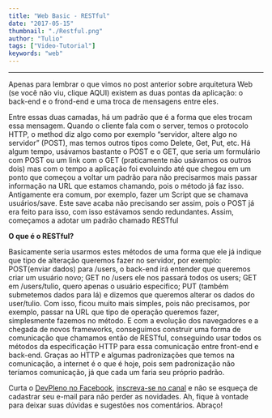 ```yaml
---
title: "Web Basic - RESTful"
date: "2017-05-15"
thumbnail: "./Restful.png"
author: "Tulio"
tags: ["Video-Tutorial"]
keywords: "web"
---
```


---
Apenas para lembrar o que vimos no post anterior sobre arquitetura Web (se você não viu, clique AQUI) existem as duas pontas da aplicação: o back-end e o frond-end e uma troca de mensagens entre eles.

Entre essas duas camadas, há um padrão que é a forma que eles trocam essa mensagem. Quando o cliente fala com o server, temos o protocolo HTTP, o method diz algo como por exemplo “servidor, altere algo no servidor” (POST), mas temos outros tipos como Delete, Get, Put, etc.
Há algum tempo, usávamos bastante o POST e o GET, que seria um formulário com POST ou um link com o GET (praticamente não usávamos os outros dois) mas com o tempo a aplicação foi evoluindo até que chegou em um ponto que começou a voltar um padrão para não precisarmos mais passar informação na URL que estamos chamando, pois o método já faz isso.
Antigamente era comum, por exemplo, fazer um Script que se chamava usuários/save. Este save acaba não precisando ser assim, pois o POST já era feito para isso, com isso estávamos sendo redundantes. Assim,  começamos a adotar um padrão chamado RESTful

**O que é o RESTful?**

Basicamente seria usarmos estes métodos de uma forma que ele já indique que tipo de alteração queremos fazer no servidor, por exemplo:
POST(enviar dados) para /users, o back-end irá entender que queremos criar um usuário novo;
GET no /users ele nos passará todos os users;
GET em /users/tulio, quero apenas o usuário especifico; PUT (também submetemos dados para lá) e dizemos que queremos alterar os dados do user/tulio.
Com isso, ficou muito mais simples, pois não precisamos, por exemplo, passar na URL que tipo de operação queremos fazer, simplesmente fazemos no método. E com a evolução dos navegadores e a chegada de novos frameworks, conseguimos construir uma forma de comunicação que chamamos então de RESTful, conseguindo usar todos os métodos da especificação HTTP para essa comunicação entre front-end e back-end.
Graças ao HTTP e algumas padronizações que temos na comunicação, a internet é o que é hoje, pois sem padronização não teríamos comunicação, já que cada um faria seu próprio padrão.

Curta o [DevPleno no Facebook](https://www.facebook.com/devpleno), [inscreva-se no canal](https://www.youtube.com/devplenocom) e não se esqueça de cadastrar seu e-mail para não perder as novidades. Ah, fique à vontade para deixar suas dúvidas e sugestões nos comentários. Abraço!